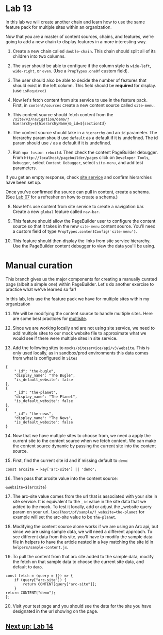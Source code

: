 # Lab 13
In this lab we will create another chain and learn how to use the same feature pack for multiple sites within an organization.

Now that you are a master of content sources, chains, and features, we're going to add a new chain to display features in a more interesting way.

1. Create a new chain called `double-chain`. This chain should split all of its children into two columns. 

2. The user should be able to configure if the column style is `wide-left`, `wide-right`, or `even`. (Use a `PropTypes.oneOf` custom field).

3. The user should also be able to decide the number of features that should exist in the left column. This field should be **required** for display. (use `isRequired`)

4. Now let's fetch content from site service to use in the feature pack. First, in `content/sources` create a new content source called `site-menu`. 

5. This content source should fetch content from the `/site/v3/navigation/demo/?hierarchy=${hierarchyName}&_id=${sectionId}` 

6. The content source should take in a `hierarchy` and an `id` parameter. The hierarchy param should use `default` as a default if it is undefined. The id param should use `/` as a default if it is undefined.

7. Run `npx fusion rebuild`. Then check the content PageBuilder debugger. From `http://localhost/pagebuilder/pages` click on `Developer Tools`, `Debugger`, select `Content Debugger`, select `site-menu`, and add test parameters.

If you get an empty response, check [site service](https://redirector.arcpublishing.com/siteservice/#/) and confirm hierarchies have been set up. 

Once you've confirmed the source can pull in content, create a schema. (See [Lab 07](https://github.com/wapopartners/Fusion-Training-User-Stories/tree/lab-07) for a refresher on how to create a schema.)


8. Now let's use content from site service to create a navigation bar. Create a new `global` feature called `nav-bar`. 

9. This feature should allow the PageBuilder user to configure the content source so that it takes in the new `site-menu` content source. You'll need a custom field of type `PropTypes.contentConfig('site-menu')`.

10. This feature should then display the links from site service hierarchy. Use the PageBuilder content debugger to view the data you'll be using.


# Manual curation

This branch gives us the major components for creating a manually curated page (albeit a simple one) within PageBuilder. Let's do another exercise to practice what we've learned so far! 

In this lab, lets use the feature pack we have for multiple sites within my organization

11. We will be modifying the content source to handle multiple sites. Here are some best practices for [multisite](https://redirector.arcpublishing.com/alc/arc-products/pagebuilder/user-docs/how-to-prepare-for-pagebuilder-multisite/).

12. Since we are working locally and are not using site service, we need to add multiple sites to our mock website file to approximate what we would see if there were multiple sites in site service.

13. Add the following sites to `mocks/siteservice/api/v3/website`. This is only used locally, as in sandbox/prod environments this data comes from what is configured in `Sites`
```
{
    "_id": "the-bugle",
    "display_name": "The Bugle",
    "is_default_website": false
},
{
    "_id": "the-planet",
    "display_name": "The Planet",
    "is_default_website": false
},
{
    "_id": "the-news",
    "display_name": "The News",
    "is_default_website": false
}
```

14. Now that we have multiple sites to choose from, we need a apply the current site to the content source when we fetch content. We can make the content source dynamic by passing the current site into the content source.

15. First, find the current site id and if missing default to `demo`:

`const arcsite = key['arc-site'] || 'demo';`

16. Then pass that arcsite value into the content source:

`&website=${arcsite}`

17. The arc-site value comes from the url that is associated with your site in site service. It is equivalent to the `_id` value in the site data that we added to the mock. To test it locally, add or adjust the _website query param on your url. `localhost/pf/sample/?_website=the-planet` for example will set the arc-site value to be `the-planet`.

18. Modifying the content source alone works if we are using an Arc api, but since we are using sample data, we will need a different approach. To see different data from this site, you'll have to modify the sample data file in helpers to have the article nested in a key matching the site id in `helpers/sample-content.js`.

19. To pull the content from that arc site added to the sample data, modify the fetch on that sample data to choose the current site data, and default to `demo`.

```
const fetch = (query = {}) => {
    if (query["arc-site"]) {
        return CONTENT[query["arc-site"]];
    }
return CONTENT["demo"];
};
```

20. Visit your test page and you should see the data for the site you have designated in the url showing on the page.

## [Next up: Lab 14](https://github.com/wapopartners/Fusion-Training-User-Stories/tree/lab-14)
